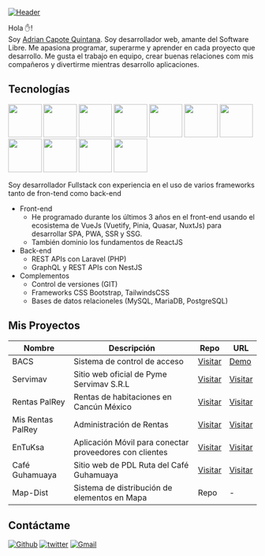 [![Header](https://images.pexels.com/photos/270348/pexels-photo-270348.jpeg?auto=compress&cs=tinysrgb&w=1260&h=750&dpr=1 "Header")](https://github.com/AdriCQ)

Hola ✋!  
Soy [Adrian Capote Quintana](https://github.com/AdriCQ/). Soy desarrollador web, amante del Software Libre. Me apasiona programar, superarme y aprender en cada proyecto que desarrollo. Me gusta el trabajo en equipo, crear buenas relaciones com mis compañeros y divertirme mientras desarrollo aplicaciones.


## Tecnologías
<p>
  <img src="https://www.vectorlogo.zone/logos/vuejs/vuejs-icon.svg" width="67.5px" />
  <img src="https://www.vectorlogo.zone/logos/laravel/laravel-icon.svg" width="67.5px" />
  <img src="https://www.vectorlogo.zone/logos/nestjs/nestjs-icon.svg" width="67.5px" />
  <img src="https://www.vectorlogo.zone/logos/nuxtjs/nuxtjs-icon.svg" width="67.5px" />
  <img src="https://www.vectorlogo.zone/logos/git-scm/git-scm-icon.svg" width="67.5px" />
  <img src="https://www.vectorlogo.zone/logos/getbootstrap/getbootstrap-icon.svg" width="67.5px" />
  <img src="https://www.vectorlogo.zone/logos/tailwindcss/tailwindcss-icon.svg" width="67.5px" />
  <img src="https://www.vectorlogo.zone/logos/mysql/mysql-official.svg" width="67.5px" />
  <img src="https://www.vectorlogo.zone/logos/php/php-icon.svg" width="67.5px" />
  <img src="https://www.vectorlogo.zone/logos/javascript/javascript-icon.svg" width="67.5px" />
  <img src="https://www.vectorlogo.zone/logos/typescriptlang/typescriptlang-icon.svg" width="67.5px" />
</p>
Soy desarrollador Fullstack con experiencia en el uso de varios frameworks tanto de fron-tend como back-end

- Front-end
  - He programado durante los últimos 3 años en el front-end usando el ecosistema de VueJs (Vuetify, Pinia, Quasar, NuxtJs) para desarrollar SPA, PWA, SSR y SSG.
  - También dominio los fundamentos de ReactJS 
- Back-end
  - REST APIs con Laravel (PHP)
  - GraphQL y REST APIs con NestJS
- Complementos
  - Control de versiones (GIT)
  - Frameworks CSS Bootstrap, TailwindsCSS
  - Bases de datos relacioneles (MySQL, MariaDB, PostgreSQL)

## Mis Proyectos

Nombre | Descripción | Repo | URL 
-------------- | ----------------- | -------------------- | -------------- 
BACS | Sistema de control de acceso | [Visitar](https://github.com) | [Demo](https://github.com)
Servimav | Sitio web oficial de Pyme Servimav S.R.L | [Visitar](https://www.servimav.com)| [Visitar](https://www.servimav.com)
Rentas PalRey | Rentas de habitaciones en Cancún México | [Visitar](https://www.servimav.com)| [Visitar](https://rentas.palrey.com)
Mis Rentas PalRey | Administración de Rentas | [Visitar](https://www.servimav.com)| [Visitar](https://rentas.palrey.com)
EnTuKsa | Aplicación Móvil para conectar proveedores con clientes | [Visitar](https://www.servimav.com)| [Visitar](https://rentas.palrey.com)
Café Guhamuaya | Sitio web de PDL Ruta del Café Guhamuaya | [Visitar](https://www.servimav.com)| [Visitar](https://rentas.palrey.com)
Map-Dist | Sistema de distribución de elementos en Mapa | Repo | -

## Contáctame

[<img alt="Github" src="https://img.shields.io/badge/GitHub-%2312100E.svg?&style=for-the-badge&logo=Github&logoColor=white" />](https://github.com/AdriCQ) [<img alt="twitter" src="https://img.shields.io/badge/twitter-%231DA1F2.svg?&style=for-the-badge&logo=twitter&logoColor=white" />](https://twitter.com/CreativeTim) [<img alt="Gmail" src="https://img.shields.io/badge/Gmail-D14836?style=for-the-badge&logo=gmail&logoColor=white" />](mailto:adrian.capote95@gmail.com)
